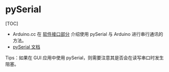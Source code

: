 # pySerial

[TOC]

- Arduino.cc 在 [软件接口部分](https://playground.arduino.cc/Interfacing/Python) 介绍使用  pySerial 与 Arduino 进行串行通讯的方法。
- [pySerial 文档](https://pyserial.readthedocs.io/en/latest/index.html)

Tips：如果在 GUI 应用中使用 pySerial，则需要注意其是否会在读写串口时发生阻塞。